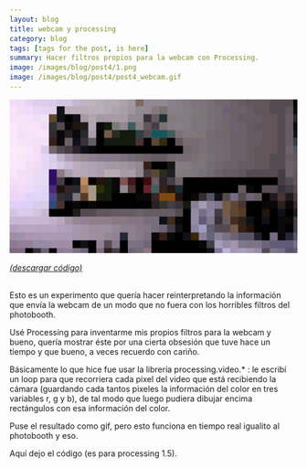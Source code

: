 ```yaml
---
layout: blog
title: webcam y processing
category: blog
tags: [tags for the post, is here]  
summary: Hacer filtros propios para la webcam con Processing.
image: /images/blog/post4/1.png
image: /images/blog/post4/post4_webcam.gif
---
```


![Alt text](/images/blog/post4/post4_webcam.gif "pixelismus.tumblr.com")

[*(descargar código)*](https://dl.dropboxusercontent.com/u/21566953/mqvlm/post4_webcam.zip)

<br>
Esto es un experimento que quería hacer reinterpretando la información que envía la webcam de un modo que no fuera con los 
horribles filtros del photobooth.   

Usé Processing para inventarme mis propios filtros para la webcam y bueno, quería mostrar éste por una cierta obsesión que tuve hace un tiempo y que bueno, a veces recuerdo con cariño. 

Básicamente lo que hice fue usar la librería processing.video.* : le escribí un loop para que recorriera cada pixel del video que está recibiendo la cámara (guardando cada tantos pixeles la información del color en tres variables r, g  y b), de tal modo que luego pudiera dibujar encima rectángulos con esa información del color.

Puse el resultado como gif, pero esto funciona en tiempo real igualito al photobooth y eso.

Aquí dejo el código (es para processing 1.5).





<br>







<br><br>
